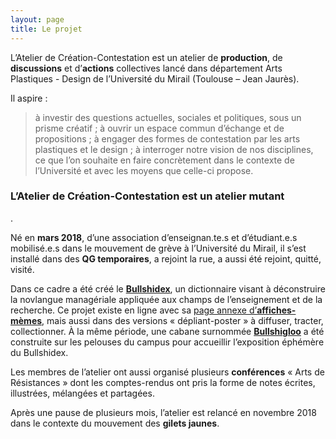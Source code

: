 ```yaml
---
layout: page
title: Le projet
---
```


L’Atelier de Création-Contestation est un atelier de **production**, de **discussions** et d’**actions** collectives lancé dans département Arts Plastiques - Design de l’Université du Mirail (Toulouse – Jean Jaurès).

Il aspire : 
> à investir des questions actuelles, sociales et politiques, sous un prisme créatif ;
> à ouvrir un espace commun d’échange et de propositions ; 
> à ​engager des formes de contestation​ par les arts plastiques et le design ; 
> à interroger notre vision de nos disciplines, ce que l’on souhaite en faire concrètement dans le contexte de l’Université et avec les moyens que celle-ci propose.

<h3>L’Atelier de Création-Contestation est un atelier mutant</h3>.

Né en **mars 2018**, d’une association d’enseignan.te.s et d’étudiant.e.s mobilisé.e.s dans le mouvement de grève à l’Université du Mirail, il s’est installé dans des **QG temporaires**, a rejoint la rue, a aussi été rejoint, quitté, visité.

Dans ce cadre a été créé le <a href="../dico/">**Bullshidex**</a>, un dictionnaire visant à déconstruire la novlangue managériale appliquée aux champs de l’enseignement et de la recherche. Ce projet existe en ligne avec sa <a href="../affiches/affiches.html">page annexe d’**affiches-mèmes**</a>, mais aussi dans des versions « dépliant-poster » à diffuser, tracter, collectionner. À la même période, une cabane surnommée <a href="../affiches/bullshigloo">**Bullshigloo**</a> a été construite sur les pelouses du campus pour accueillir l’exposition éphémère du Bullshidex.

Les membres de l’atelier ont aussi organisé plusieurs **conférences** « Arts de Résistances » dont les comptes-rendus ont pris la forme de notes écrites, illustrées, mélangées et partagées.

Après une pause de plusieurs mois, l’atelier est relancé en novembre 2018 dans le contexte du mouvement des **gilets jaunes**. 
